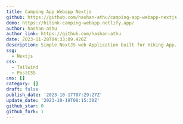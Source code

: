 ```yaml
---
title: Camping App Webapp Nextjs
github: https://github.com/hashan-athu/camping-app-webapp-nextjs
demo: https://hilink-camping-webapp.netlify.app/
author: hashan-athu
author_link: https://github.com/hashan-athu
date: 2023-11-28T04:33:09.426Z
description: Simple NextJS web Application built for Hiking App.
ssg:
  - Nextjs
css:
  - Tailwind
  - PostCSS
cms: []
category: []
draft: false
publish_date: '2023-10-17T07:29:27Z'
update_date: '2023-10-19T08:15:30Z'
github_star: 0
github_fork: 1
---
```


